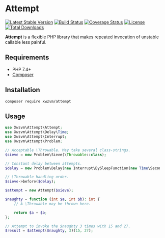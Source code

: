 # Attempt

[![Latest Stable Version](https://poser.pugx.org/xwzvm/attempt/v)](//packagist.org/packages/xwzvm/attempt)
[![Build Status](https://travis-ci.com/xwzvm/attempt.svg?branch=master)](https://travis-ci.com/xwzvm/attempt)
[![Coverage Status](https://coveralls.io/repos/github/xwzvm/attempt/badge.svg?branch=master)](https://coveralls.io/github/xwzvm/attempt?branch=master)
[![License](https://poser.pugx.org/xwzvm/attempt/license)](//packagist.org/packages/xwzvm/attempt)
[![Total Downloads](https://poser.pugx.org/xwzvm/attempt/downloads)](//packagist.org/packages/xwzvm/attempt)

**Attempt** is a flexible PHP library that makes repeated invocation of unstable callable less painful.

## Requirements
* PHP 7.4+
* [Composer](https://getcomposer.org/)

## Installation

```
composer require xwzvm/attempt
```

## Usage

```php
use Xwzvm\Attempt\Attempt;
use Xwzvm\Attempt\Delay\Time;
use Xwzvm\Attempt\Interrupt;
use Xwzvm\Attempt\Problem;

// Acceptable \Throwable. May take several class-strings.
$sieve = new Problem\Sieve(\Throwable::class);  

// Constant delay between attempts.
$delay = new Problem\Delay(new Interrupt\BySleepFunction(new Time\Second(5), new Interrupt\Usleep()));

// \Throwable handling order.
$sieve->before($delay);

$attempt = new Attempt($sieve);

$naughty = function (int $a, int $b): int {
    // A \Throwable may be thrown here.

    return $a + $b;
};

// Attempt to invoke the $naughty 3 times with 15 and 27.
$result = $attempt($naughty, 3)(15, 27);
```
